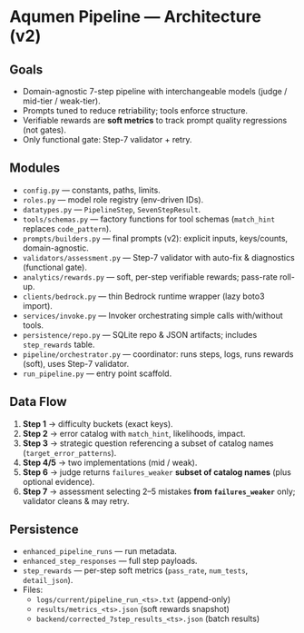 # Aqumen Pipeline — Architecture (v2)

## Goals
- Domain-agnostic 7-step pipeline with interchangeable models (judge / mid-tier / weak-tier).
- Prompts tuned to reduce retriability; tools enforce structure.
- Verifiable rewards are **soft metrics** to track prompt quality regressions (not gates).
- Only functional gate: Step-7 validator + retry.

## Modules
- `config.py` — constants, paths, limits.
- `roles.py` — model role registry (env-driven IDs).
- `datatypes.py` — `PipelineStep`, `SevenStepResult`.
- `tools/schemas.py` — factory functions for tool schemas (`match_hint` replaces `code_pattern`).
- `prompts/builders.py` — final prompts (v2): explicit inputs, keys/counts, domain-agnostic.
- `validators/assessment.py` — Step-7 validator with auto-fix & diagnostics (functional gate).
- `analytics/rewards.py` — soft, per-step verifiable rewards; pass-rate roll-up.
- `clients/bedrock.py` — thin Bedrock runtime wrapper (lazy boto3 import).
- `services/invoke.py` — Invoker orchestrating simple calls with/without tools.
- `persistence/repo.py` — SQLite repo & JSON artifacts; includes `step_rewards` table.
- `pipeline/orchestrator.py` — coordinator: runs steps, logs, runs rewards (soft), uses Step-7 validator.
- `run_pipeline.py` — entry point scaffold.

## Data Flow
1. **Step 1** → difficulty buckets (exact keys).  
2. **Step 2** → error catalog with `match_hint`, likelihoods, impact.  
3. **Step 3** → strategic question referencing a subset of catalog names (`target_error_patterns`).  
4. **Step 4/5** → two implementations (mid / weak).  
5. **Step 6** → judge returns `failures_weaker` **subset of catalog names** (plus optional evidence).  
6. **Step 7** → assessment selecting 2–5 mistakes **from `failures_weaker`** only; validator cleans & may retry.

## Persistence
- `enhanced_pipeline_runs` — run metadata.
- `enhanced_step_responses` — full step payloads.
- `step_rewards` — per-step soft metrics (`pass_rate`, `num_tests`, `detail_json`).
- Files:
  - `logs/current/pipeline_run_<ts>.txt` (append-only)
  - `results/metrics_<ts>.json` (soft rewards snapshot)
  - `backend/corrected_7step_results_<ts>.json` (batch results)
